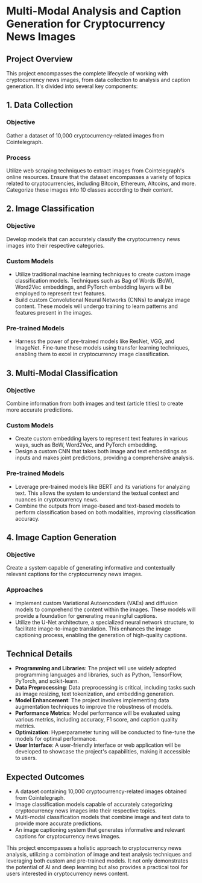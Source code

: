 # Multi-Modal Analysis and Caption Generation for Cryptocurrency News Images

## Project Overview
This project encompasses the complete lifecycle of working with cryptocurrency news images, from data collection to analysis and caption generation. It's divided into several key components:

## 1. Data Collection

### Objective
Gather a dataset of 10,000 cryptocurrency-related images from Cointelegraph.

### Process
Utilize web scraping techniques to extract images from Cointelegraph's online resources. Ensure that the dataset encompasses a variety of topics related to cryptocurrencies, including Bitcoin, Ethereum, Altcoins, and more. Categorize these images into 10 classes according to their content.

## 2. Image Classification

### Objective
Develop models that can accurately classify the cryptocurrency news images into their respective categories.

### Custom Models
- Utilize traditional machine learning techniques to create custom image classification models. Techniques such as Bag of Words (BoW), Word2Vec embeddings, and PyTorch embedding layers will be employed to represent text features.
- Build custom Convolutional Neural Networks (CNNs) to analyze image content. These models will undergo training to learn patterns and features present in the images.

### Pre-trained Models
- Harness the power of pre-trained models like ResNet, VGG, and ImageNet. Fine-tune these models using transfer learning techniques, enabling them to excel in cryptocurrency image classification.

## 3. Multi-Modal Classification

### Objective
Combine information from both images and text (article titles) to create more accurate predictions.

### Custom Models
- Create custom embedding layers to represent text features in various ways, such as BoW, Word2Vec, and PyTorch embedding.
- Design a custom CNN that takes both image and text embeddings as inputs and makes joint predictions, providing a comprehensive analysis.

### Pre-trained Models
- Leverage pre-trained models like BERT and its variations for analyzing text. This allows the system to understand the textual context and nuances in cryptocurrency news.
- Combine the outputs from image-based and text-based models to perform classification based on both modalities, improving classification accuracy.

## 4. Image Caption Generation

### Objective
Create a system capable of generating informative and contextually relevant captions for the cryptocurrency news images.

### Approaches
- Implement custom Variational Autoencoders (VAEs) and diffusion models to comprehend the content within the images. These models will provide a foundation for generating meaningful captions.
- Utilize the U-Net architecture, a specialized neural network structure, to facilitate image-to-image translation. This enhances the image captioning process, enabling the generation of high-quality captions.

## Technical Details
- **Programming and Libraries**: The project will use widely adopted programming languages and libraries, such as Python, TensorFlow, PyTorch, and scikit-learn.
- **Data Preprocessing**: Data preprocessing is critical, including tasks such as image resizing, text tokenization, and embedding generation.
- **Model Enhancement**: The project involves implementing data augmentation techniques to improve the robustness of models.
- **Performance Metrics**: Model performance will be evaluated using various metrics, including accuracy, F1 score, and caption quality metrics.
- **Optimization**: Hyperparameter tuning will be conducted to fine-tune the models for optimal performance.
- **User Interface**: A user-friendly interface or web application will be developed to showcase the project's capabilities, making it accessible to users.

## Expected Outcomes
- A dataset containing 10,000 cryptocurrency-related images obtained from Cointelegraph.
- Image classification models capable of accurately categorizing cryptocurrency news images into their respective topics.
- Multi-modal classification models that combine image and text data to provide more accurate predictions.
- An image captioning system that generates informative and relevant captions for cryptocurrency news images.

This project encompasses a holistic approach to cryptocurrency news analysis, utilizing a combination of image and text analysis techniques and leveraging both custom and pre-trained models. It not only demonstrates the potential of AI and deep learning but also provides a practical tool for users interested in cryptocurrency news content.
